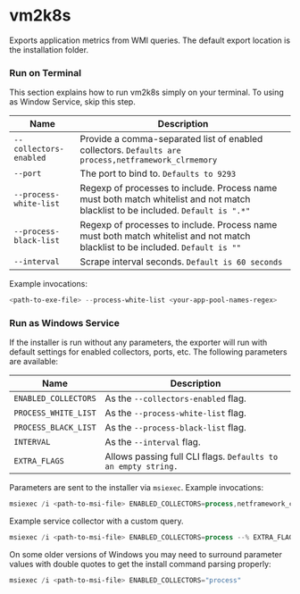 # vm2k8s

Exports application metrics from WMI queries. The default export location is the installation folder.

### Run on Terminal

This section explains how to run vm2k8s simply on your terminal. To using as Window Service, skip this step.

Name | Description
-----|------------
`--collectors-enabled` | Provide a comma-separated list of enabled collectors. `Defaults are process,netframework_clrmemory`
`--port`               | The port to bind to. `Defaults to 9293`
`--process-white-list` | Regexp of processes to include. Process name must both match whitelist and not match blacklist to be included. `Default is ".*"`
`--process-black-list` | Regexp of processes to include. Process name must both match whitelist and not match blacklist to be included. `Default is ""`
`--interval`           | Scrape interval seconds. `Default is 60 seconds`

Example invocations:

```powershell
<path-to-exe-file> --process-white-list <your-app-pool-names-regex>
```

### Run as Windows Service

If the installer is run without any parameters, the exporter will run with default settings for enabled collectors, ports, etc. The following parameters are available:

Name | Description
-----|------------
`ENABLED_COLLECTORS` | As the `--collectors-enabled` flag.
`PROCESS_WHITE_LIST` | As the `--process-white-list` flag.
`PROCESS_BLACK_LIST` | As the `--process-black-list` flag.
`INTERVAL` | As the `--interval` flag.
`EXTRA_FLAGS` | Allows passing full CLI flags. `Defaults to an empty string.`

Parameters are sent to the installer via `msiexec`. Example invocations:

```powershell
msiexec /i <path-to-msi-file> ENABLED_COLLECTORS=process,netframework_clrmemory PORT=5000
```

Example service collector with a custom query.
```powershell
msiexec /i <path-to-msi-file> ENABLED_COLLECTORS=process --% EXTRA_FLAGS="--interval ""60"""
```

On some older versions of Windows you may need to surround parameter values with double quotes to get the install command parsing properly:
```powershell
msiexec /i <path-to-msi-file> ENABLED_COLLECTORS="process"
```